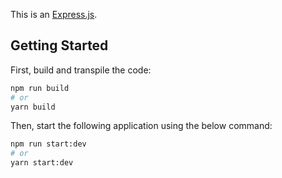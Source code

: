 This is an [Express.js](https://expressjs.com/).

## Getting Started

First, build and transpile the code:

```bash
npm run build
# or
yarn build

```

Then, start the following application using the below command:

```bash
npm run start:dev
# or
yarn start:dev

```
